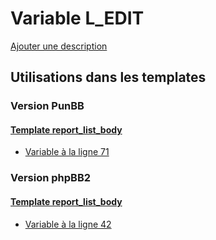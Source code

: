 # Variable L_EDIT
[Ajouter une description](https://fa-tvars.appspot.com/var/L_EDIT)

## Utilisations dans les templates

### Version PunBB

#### [Template report_list_body](punbb/report_list_body.md)
* [Variable &agrave; la ligne 71](../punbb/report_list_body.tpl#L71)

### Version phpBB2

#### [Template report_list_body](subsilver/report_list_body.md)
* [Variable &agrave; la ligne 42](../subsilver/report_list_body.tpl#L42)